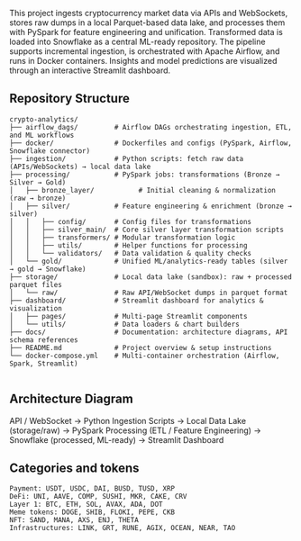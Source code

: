 This project ingests cryptocurrency market data via APIs and WebSockets, stores raw dumps in a local Parquet-based data lake, and processes them with PySpark for feature engineering and unification. Transformed data is loaded into Snowflake as a central ML-ready repository. The pipeline supports incremental ingestion, is orchestrated with Apache Airflow, and runs in Docker containers. Insights and model predictions are visualized through an interactive Streamlit dashboard.

## Repository Structure
```
crypto-analytics/
├── airflow_dags/         # Airflow DAGs orchestrating ingestion, ETL, and ML workflows
├── docker/               # Dockerfiles and configs (PySpark, Airflow, Snowflake connector)
├── ingestion/            # Python scripts: fetch raw data (APIs/WebSockets) → local data lake
├── processing/           # PySpark jobs: transformations (Bronze → Silver → Gold)
│   ├── bronze_layer/           # Initial cleaning & normalization (raw → bronze)
│   ├── silver/           # Feature engineering & enrichment (bronze → silver)
│   │   ├── config/       # Config files for transformations
│   │   ├── silver_main/  # Core silver layer transformation scripts
│   │   ├── transformers/ # Modular transformation logic
│   │   ├── utils/        # Helper functions for processing
│   │   └── validators/   # Data validation & quality checks
│   └── gold/             # Unified ML/analytics-ready tables (silver → gold → Snowflake)
├── storage/              # Local data lake (sandbox): raw + processed parquet files
│   └── raw/              # Raw API/WebSocket dumps in parquet format
├── dashboard/            # Streamlit dashboard for analytics & visualization
│   ├── pages/            # Multi-page Streamlit components
│   └── utils/            # Data loaders & chart builders
├── docs/                 # Documentation: architecture diagrams, API schema references
├── README.md             # Project overview & setup instructions
└── docker-compose.yml    # Multi-container orchestration (Airflow, Spark, Streamlit)


```



## Architecture Diagram 
API / WebSocket → Python Ingestion Scripts → Local Data Lake (storage/raw) 
       → PySpark Processing (ETL / Feature Engineering) → Snowflake (processed, ML-ready) 
       → Streamlit Dashboard


## Categories and tokens

    Payment: USDT, USDC, DAI, BUSD, TUSD, XRP
    DeFi: UNI, AAVE, COMP, SUSHI, MKR, CAKE, CRV 
    Layer 1: BTC, ETH, SOL, AVAX, ADA, DOT
    Meme tokens: DOGE, SHIB, FLOKI, PEPE, CKB
    NFT: SAND, MANA, AXS, ENJ, THETA 
    Infrastructures: LINK, GRT, RUNE, AGIX, OCEAN, NEAR, TAO 


